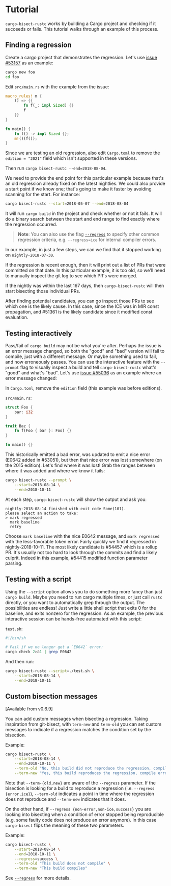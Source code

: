 # Tutorial

`cargo-bisect-rustc` works by building a Cargo project and checking if it succeeds or fails.
This tutorial walks through an example of this process.

## Finding a regression

Create a cargo project that demonstrates the regression.
Let's use [issue #53157] as an example:

```sh
cargo new foo
cd foo
```

Edit `src/main.rs` with the example from the issue:

```rust
macro_rules! m {
    () => {{
        fn f(_: impl Sized) {}
        f
    }}
}

fn main() {
    fn f() -> impl Sized {};
    m!()(f());
}
```

Since we are testing an old regression, also edit `Cargo.toml` to remove the `edition = "2021"` field which isn't supported in these versions.

Then run `cargo bisect-rustc --end=2018-08-04`.

We need to provide the end point for this particular example because that's an old regression already fixed on the latest nightlies.
We could also provide a start point if we know one;
that's going to make it faster by avoiding scanning for the start.
For instance:

```sh
cargo bisect-rustc --start=2018-05-07 --end=2018-08-04
```

It will run `cargo build` in the project and check whether or not it fails.
It will do a binary search between the start and end range to find exactly where the regression occurred.

> **Note**: You can also use the flag [`--regress`] to specify other common regression criteria, e.g. `--regress=ice` for internal compiler errors.

[`--regress`]: usage.md#regression-check

In our example, in just a few steps, we can we find that it stopped working on `nightly-2018-07-30`.

If the regression is recent enough, then it will print out a list of PRs that were committed on that date.
In this particular example, it is too old, so we'll need to manually inspect the git log to see which PR's were merged.

If the nightly was within the last 167 days, then `cargo-bisect-rustc` will then start bisecting those individual PRs.

After finding potential candidates, you can go inspect those PRs to see which one is the likely cause.
In this case, since the ICE was in MIR const propagation, and #51361 is the likely candidate since it modified const evaluation.

## Testing interactively

Pass/fail of `cargo build` may not be what you're after.
Perhaps the issue is an error message changed, so both the "good" and "bad" version will fail to
compile, just with a different message.
Or maybe something used to fail, and now erroneously passes.
You can use the interactive feature with the `--prompt` flag to visually inspect a build and tell `cargo-bisect-rustc` what's "good" and what's "bad".
Let's use [issue #55036] as an example where an error message changed:

In `Cargo.toml`, remove the `edition` field (this example was before editions).

`src/main.rs`:
```rust
struct Foo {
    bar: i32
}

trait Baz {
    fn f(Foo { bar }: Foo) {}
}

fn main() {}
```

This historically emitted a bad error, was updated to emit a nice error (E0642 added in #53051), but then that nice error was lost somewhere (on the 2015 edition).
Let's find where it was lost!
Grab the ranges between where it was added and where we know it fails:

```sh
cargo bisect-rustc --prompt \
    --start=2018-08-14 \
    --end=2018-10-11
```

At each step, `cargo-bisect-rustc` will show the output and ask you:

```text
nightly-2018-08-14 finished with exit code Some(101).
please select an action to take:
> mark regressed
  mark baseline
  retry
```

Choose `mark baseline` with the nice E0642 message, and `mark regressed` with the less-favorable token error.
Fairly quickly we find it regressed in nightly-2018-10-11.
The most likely candidate is #54457 which is a rollup PR.
It's usually not too hard to look through the commits and find a likely culprit.
Indeed in this example, #54415 modified function parameter parsing.

## Testing with a script

Using the `--script` option allows you to do something more fancy than just `cargo build`.
Maybe you need to run cargo multiple times, or just call `rustc` directly, or you want to automatically grep through the output.
The possibilities are endless!
Just write a little shell script that exits 0 for the baseline, and exits nonzero for the regression.
As an example, the previous interactive session can be hands-free automated with this script:

`test.sh`:
```sh
#!/bin/sh

# Fail if we no longer get a `E0642` error:
cargo check 2>&1 | grep E0642
```

And then run:

```sh
cargo bisect-rustc --script=./test.sh \
    --start=2018-08-14 \
    --end=2018-10-11
```

[issue #53157]: https://github.com/rust-lang/rust/issues/53157
[issue #55036]: https://github.com/rust-lang/rust/issues/55036

## Custom bisection messages

[Available from v0.6.9]

You can add custom messages when bisecting a regression. Taking inspiration from git-bisect, with `term-new` and `term-old` you can set custom messages to indicate if a regression matches the condition set by the bisection.

Example:
```sh
cargo bisect-rustc \
    --start=2018-08-14 \
    --end=2018-10-11 \
    --term-old "No, this build did not reproduce the regression, compile successful" \
    --term-new "Yes, this build reproduces the regression, compile error"
```

Note that `--term-{old,new}` are aware of the `--regress` parameter. If the bisection is looking for a build to reproduce a regression (i.e. `--regress {error,ice}`), `--term-old` indicates a point in time where the regression does not reproduce and `--term-new` indicates that it does.

On the other hand, if `--regress {non-error,non-ice,success}` you are looking into bisecting when a condition of error stopped being reproducible (e.g. some faulty code does not produce an error anymore). In this case `cargo-bisect` flips the meaning of these two parameters.

Example:
```sh
cargo bisect-rustc \
    --start=2018-08-14 \
    --end=2018-10-11 \
    --regress=success \
    --term-old "This build does not compile" \
    --term-new "This build compiles"
```

See [`--regress`](usage.html#regression-check) for more details.

